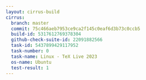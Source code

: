 ```yaml
---
layout: cirrus-build
cirrus:
  branch: master
  commit: 75c466aeb7953ce9ca2f145c0eaf6d3b73c0ccb5
  build-id: 5317612769378304
  github-check-suite-id: 22091882566
  task-id: 5437899429117952
  task-number: 0
  task-name: Linux - TeX Live 2023
  os-name: Ubuntu
  test-result: 1
---
```

